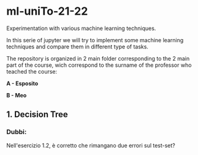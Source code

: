 # ml-uniTo-21-22
Experimentation with various machine learning techniques.

In this serie of jupyter we will try to implement some machine learning techniques and compare them in different 
type of tasks.

The repository is organized in 2 main folder corresponding to the 2 main part of the course, wich correspond to
the surname of the professor who teached the course:

**A - Esposito**

**B - Meo**


## 1. Decision Tree

### Dubbi:

Nell'esercizio 1.2, è corretto che rimangano due errori sul test-set?




